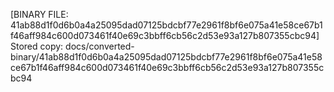 [BINARY FILE: 41ab88d1f0d6b0a4a25095dad07125bdcbf77e2961f8bf6e075a41e58ce67b1f46aff984c600d073461f40e69c3bbff6cb56c2d53e93a127b807355cbc94]
Stored copy: docs/converted-binary/41ab88d1f0d6b0a4a25095dad07125bdcbf77e2961f8bf6e075a41e58ce67b1f46aff984c600d073461f40e69c3bbff6cb56c2d53e93a127b807355cbc94
